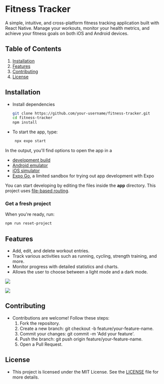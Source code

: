# Fitness Tracker

A simple, intuitive, and cross-platform fitness tracking application built with React Native. Manage your workouts, monitor your health metrics, and achieve your fitness goals on both iOS and Android devices.

## Table of Contents

1. [Installation](#installation)
2. [Features](#features)
3. [Contributing](#contributing)
4. [License](#license)

## Installation

- Install dependencies

   ```bash
   git clone https://github.com/your-username/fitness-tracker.git
   cd fitness-tracker
   npm install
   ```

- To start the app, type:
   ```bash
    npx expo start
   ```

In the output, you'll find options to open the app in a

- [development build](https://docs.expo.dev/develop/development-builds/introduction/)
- [Android emulator](https://docs.expo.dev/workflow/android-studio-emulator/)
- [iOS simulator](https://docs.expo.dev/workflow/ios-simulator/)
- [Expo Go](https://expo.dev/go), a limited sandbox for trying out app development with Expo

You can start developing by editing the files inside the **app** directory. This project uses [file-based routing](https://docs.expo.dev/router/introduction).

### Get a fresh project

When you're ready, run:

```bash
npm run reset-project
```

## Features

- Add, edit, and delete workout entries.
- Track various activities such as running, cycling, strength training, and more.
- Monitor progress with detailed statistics and charts.
- Allows the user to choose between a light mode and a dark mode.

![](/design/mobile-design-light.jpg)

![](design/mobile-design-dark.jpg)

## Contributing

- Contributions are welcome! Follow these steps:
    1. Fork the repository.
    2. Create a new branch: git checkout -b feature/your-feature-name.
    3. Commit your changes: git commit -m 'Add your feature'.
    4. Push the branch: git push origin feature/your-feature-name.
    5. Open a Pull Request.

## License

- This project is licensed under the MIT License. See the [LICENSE](/LICENSE) file for more details.

